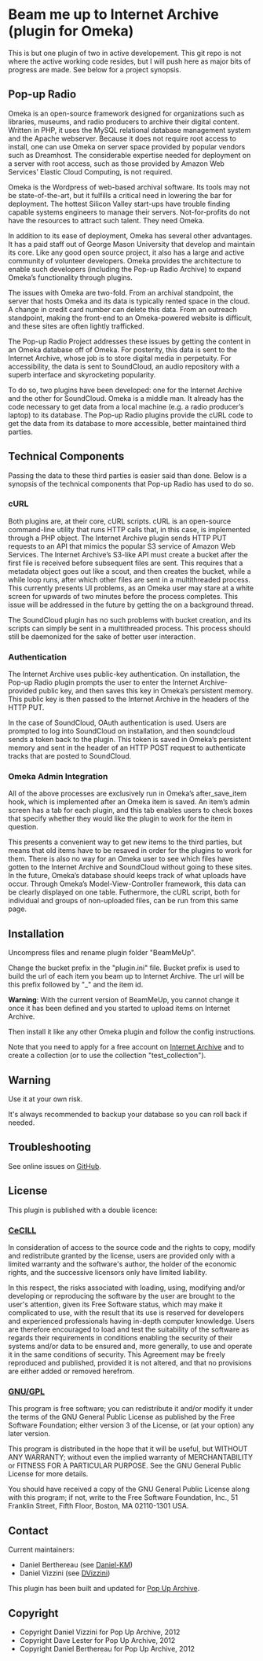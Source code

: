 Beam me up to Internet Archive (plugin for Omeka)
=================================================


This is but one plugin of two in active developement. This git repo is not where
the active working code resides, but I will push here as major bits of progress
are made. See below for a project synopsis.


Pop-up Radio
------------

Omeka is an open-source framework designed for organizations such as libraries,
museums, and radio producers to archive their digital content. Written in PHP,
it uses the MySQL relational database management system and the Apache
webserver. Because it does not require root access to install, one can use Omeka
on server space provided by popular vendors such as Dreamhost. The considerable
expertise needed for deployment on a server with root access, such as those
provided by Amazon Web Services’ Elastic Cloud Computing, is not required.

Omeka is the Wordpress of web-based archival software. Its tools may not be
state-of-the-art, but it fulfills a critical need in lowering the bar for
deployment. The hottest Silicon Valley start-ups have trouble finding capable
systems engineers to manage their servers. Not-for-profits do not have the
resources to attract such talent. They need Omeka.

In addition to its ease of deployment, Omeka has several other advantages. It
has a paid staff out of George Mason University that develop and maintain its
core. Like any good open source project, it also has a large and active
community of volunteer developers. Omeka provides the architecture to enable
such developers (including the Pop-up Radio Archive) to expand Omeka’s
functionality through plugins.

The issues with Omeka are two-fold. From an archival standpoint, the server that
hosts Omeka and its data is typically rented space in the cloud. A change in
credit card number can delete this data. From an outreach standpoint, making the
front-end to an Omeka-powered website is difficult, and these sites are often
lightly trafficked.

The Pop-up Radio Project addresses these issues by getting the content in an
Omeka database off of Omeka. For posterity, this data is sent to the Internet
Archive, whose job is to store digital media in perpetuity. For accessibility,
the data is sent to SoundCloud, an audio repository with a superb interface and
skyrocketing popularity.

To do so, two plugins have been developed: one for the Internet Archive and the
other for SoundCloud. Omeka is a middle man. It already has the code necessary
to get data from a local machine (e.g. a radio producer’s laptop) to its
database. The Pop-up Radio plugins provide the cURL code to get the data from
its database to more accessible, better maintained third parties.


Technical Components
--------------------

Passing the data to these third parties is easier said than done. Below is a
synopsis of the technical components that Pop-up Radio has used to do so.

### cURL
Both plugins are, at their core, cURL scripts. cURL is an open-source
command-line utility that runs HTTP calls that, in this case, is implemented
through a PHP object. The Internet Archive plugin sends HTTP PUT requests to an
API that mimics the popular S3 service of Amazon Web Services. The Internet
Archive’s S3-like API must create a bucket after the first file is received
before subsequent files are sent. This requires that a metadata object goes out
like a scout, and then creates the bucket, while a while loop runs, after which
other files are sent in a multithreaded process. This currently presents UI
problems, as an Omeka user may stare at a white screen for upwards of two
minutes before the process completes. This issue will be addressed in the future
by getting the on a background thread.

The SoundCloud plugin has no such problems with bucket creation, and its scripts
can simply be sent in a multithreaded process. This process should still be
daemonized for the sake of better user interaction.


### Authentication
The Internet Archive uses public-key authentication. On installation, the
Pop-up Radio plugin prompts the user to enter the Internet Archive-provided
public key, and then saves this key in Omeka’s persistent memory. This public
key is then passed to the Internet Archive in the headers of the HTTP PUT.

In the case of SoundCloud, OAuth authentication is used. Users are prompted to
log into SoundCloud on installation, and then soundcloud sends a token back to
the plugin. This token is saved in Omeka’s persistent memory and sent in the
header of an HTTP POST request to authenticate tracks that are posted to
SoundCloud.

### Omeka Admin Integration
All of the above processes are exclusively run in Omeka’s after_save_item hook,
which is implemented after an Omeka item is saved. An item’s admin screen has a
tab for each plugin, and this tab enables users to check boxes that specify
whether they would like the plugin to work for the item in question.

This presents a convenient way to get new items to the third parties, but means
that old items have to be resaved in order for the plugins to work for them.
There is also no way for an Omeka user to see which files have gotten to the
Internet Archive and SoundCloud without going to these sites. In the future,
Omeka’s database should keeps track of what uploads have occur. Through Omeka’s
Model-View-Controller framework, this data can be clearly displayed on one
table. Futhermore, the cURL script, both for individual and groups of
non-uploaded files, can be run from this same page.


Installation
------------

Uncompress files and rename plugin folder "BeamMeUp".

Change the bucket prefix in the "plugin.ini" file.
Bucket prefix is used to build the url of each item you beam up to Internet
Archive. The url will be this prefix followed by "_" and the item id.

**Warning**: With the current version of BeamMeUp, you cannot change it once it
has been defined and you started to upload items on Internet Archive.

Then install it like any other Omeka plugin and follow the config instructions.

Note that you need to apply for a free account on [Internet Archive][2] and
to create a collection (or to use the collection "test_collection").


Warning
-------

Use it at your own risk.

It's always recommended to backup your database so you can roll back if needed.


Troubleshooting
---------------

See online issues on [GitHub][3].


License
-------

This plugin is published with a double licence:

### [CeCILL][4]

In consideration of access to the source code and the rights to copy,
modify and redistribute granted by the license, users are provided only
with a limited warranty and the software's author, the holder of the
economic rights, and the successive licensors only have limited liability.

In this respect, the risks associated with loading, using, modifying
and/or developing or reproducing the software by the user are brought to
the user's attention, given its Free Software status, which may make it
complicated to use, with the result that its use is reserved for
developers and experienced professionals having in-depth computer
knowledge. Users are therefore encouraged to load and test the
suitability of the software as regards their requirements in conditions
enabling the security of their systems and/or data to be ensured and,
more generally, to use and operate it in the same conditions of
security. This Agreement may be freely reproduced and published,
provided it is not altered, and that no provisions are either added or
removed herefrom.

### [GNU/GPL][5]

This program is free software; you can redistribute it and/or modify it under
the terms of the GNU General Public License as published by the Free Software
Foundation; either version 3 of the License, or (at your option) any later
version.

This program is distributed in the hope that it will be useful, but WITHOUT
ANY WARRANTY; without even the implied warranty of MERCHANTABILITY or FITNESS
FOR A PARTICULAR PURPOSE. See the GNU General Public License for more
details.

You should have received a copy of the GNU General Public License along with
this program; if not, write to the Free Software Foundation, Inc.,
51 Franklin Street, Fifth Floor, Boston, MA 02110-1301 USA.


Contact
-------

Current maintainers:

* Daniel Berthereau (see [Daniel-KM][6])
* Daniel Vizzini (see [DVizzini][7])

This plugin has been built and updated for [Pop Up Archive][8].


Copyright
---------

* Copyright Daniel Vizzini for Pop Up Archive, 2012
* Copyright Dave Lester for Pop Up Archive, 2012
* Copyright Daniel Berthereau for Pop Up Archive, 2012


[1]: http://www.omeka.org "Omeka.org"
[2]: http://archive.org "Internet Archive"
[3]: https://github.com/Daniel-KM/BeamMeUp/Issues "GitHub BeamMeUp"
[4]: http://www.cecill.info/licences/Licence_CeCILL_V2-en.html "CeCILL"
[5]: https://www.gnu.org/licenses/gpl-3.0.html "GNU/GPL"
[6]: http://github.com/Daniel-KM "Daniel Berthereau"
[7]: http://github.com/dvizzini "Daniel Vizzini"
[8]: http://popuparchive.org/ "Pop Up Archive"
